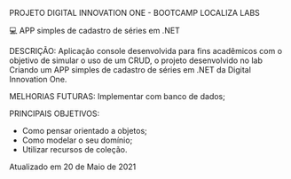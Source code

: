 PROJETO DIGITAL INNOVATION ONE - BOOTCAMP LOCALIZA LABS

💻 APP simples de cadastro de séries em .NET

DESCRIÇÃO: Aplicação console desenvolvida para fins acadêmicos com o objetivo de simular o uso de um CRUD, o projeto desenvolvido no lab Criando um APP simples de cadastro de séries em .NET da Digital Innovation One.


MELHORIAS FUTURAS: Implementar com banco de dados;

PRINCIPAIS OBJETIVOS: 

- Como pensar orientado a objetos; 
- Como modelar o seu domínio; 
- Utilizar recursos de coleção.

Atualizado em 20 de Maio de 2021
